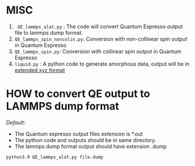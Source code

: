 # MISC
1. ` QE_lammps_alat.py` : The code will convert Quantum Espresso output file to lammps dump format. 
2. `QE_lammps_spin_noncolin.py`: Conversion with non-collinear spin output in Quantum Espresso
3. `QE_lammps_spin.py`: Conversion with collinear spin output in Quantum Espresso
4. `liquid.py` : A python code to generate amorphous data, output will be in [extended xyz format](https://web.archive.org/web/20190811094343/https://libatoms.github.io/QUIP/io.html#extendedxyz)


# HOW to convert QE output to LAMMPS dump format

_Default:_ 

- The Quantum espresso output files  extension is \*.out
- The python code and outputs should be in same directory. 
- The lammps dump format output should have extension .dump

`
python3.9 QE_lammps_alat.py file.dump
`


